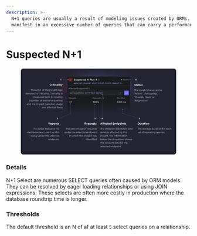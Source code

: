 ```yaml
---
description: >-
  N+1 queries are usually a result of modeling issues created by ORMs. They
  manifest in an excessive number of queries that can carry a performance cost.
---
```


# Suspected N+1

<figure><img src="../.gitbook/assets/Suspected N-Plus-1 - illustration.svg" alt=""><figcaption></figcaption></figure>

### Details

N+1 Select are numerous SELECT queries often caused by ORM models. They can be resolved by eager loading relationships or using JOIN expressions. These selects are often more costly in production where the database roundtrip time is longer.

### Thresholds&#x20;

The default threshold is an N of af at least `5` select queries on a relationship.
